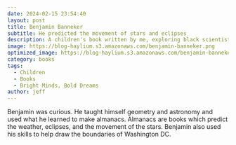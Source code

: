 ```yaml
---
date: 2024-02-15 23:54:40
layout: post
title: Benjamin Banneker
subtitle: He predicted the movement of stars and eclipses
description: A children's book written by me, exploring black scientists, inventors, and technologists.
image: https://blog-haylium.s3.amazonaws.com/benjamin-banneker.png
optimized_image: https://blog-haylium.s3.amazonaws.com/benjamin-banneker.png
category: books
tags:
  - Children
  - Books
  - Bright Minds, Bold Dreams
author: jeff
---
```


Benjamin was curious. He taught himself geometry and astronomy and used what he learned to make almanacs. Almanacs are books which predict the weather, eclipses, and the movement of the stars. Benjamin also used his skills to help draw the boundaries of Washington DC.